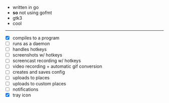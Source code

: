- written in go
- **so** not using gofmt
- gtk3
- cool

---

- [x] compiles to a program
- [ ] runs as a daemon
- [ ] handles hotkeys
- [ ] screenshots w/ hotkeys
- [ ] screencast recording w/ hotkeys
- [ ] video recording + automatic gif conversion
- [ ] creates and saves config
- [ ] uploads to places
- [ ] uploads to custom places
- [ ] notifications
- [x] tray icon
